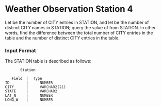 # Weather Observation Station 4

Let  be the number of CITY entries in STATION, and let  be the number of distinct CITY names in STATION; 
query the value of  from STATION. In other words, find the difference between the total number of CITY entries 
in the table and the number of distinct CITY entries in the table.

### Input Format

The STATION table is described as follows:
  
           Station
          
       Field  |  Type
    ID        |     NUMBER
    CITY      |     VARCHAR2(21)
    STATE     |     VARCHAR2
    LAT_N     |     NUMBER
    LONG_W    |     NUMBER
